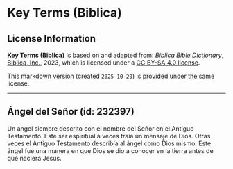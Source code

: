 # Key Terms (Biblica)

## License Information

**Key Terms (Biblica)** is based on and adapted from: _Biblica Bible Dictionary_, [Biblica, Inc.](https://www.biblica.com/), 2023, which is licensed under a [CC BY-SA 4.0 license](https://creativecommons.org/licenses/by-sa/4.0/legalcode.en).

This markdown version (created `2025-10-20`) is provided under the same license.



--------------------------------

## Ángel del Señor (id: 232397)

Un ángel siempre descrito con el nombre del Señor en el Antiguo Testamento. Este ser espiritual a veces traía un mensaje de Dios. Otras veces el Antiguo Testamento describía al ángel como Dios mismo. Este ángel fue una manera en que Dios se dio a conocer en la tierra antes de que naciera Jesús.


